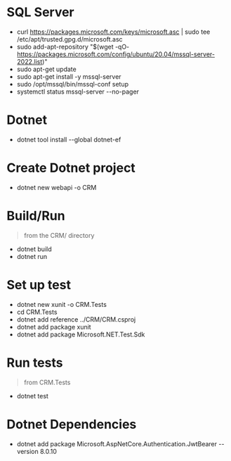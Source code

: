 # SQL Server
- curl https://packages.microsoft.com/keys/microsoft.asc | sudo tee /etc/apt/trusted.gpg.d/microsoft.asc
- sudo add-apt-repository "$(wget -qO- https://packages.microsoft.com/config/ubuntu/20.04/mssql-server-2022.list)"
- sudo apt-get update
- sudo apt-get install -y mssql-server
- sudo /opt/mssql/bin/mssql-conf setup
- systemctl status mssql-server --no-pager

# Dotnet
- dotnet tool install --global dotnet-ef

# Create Dotnet project
- dotnet new webapi -o CRM

# Build/Run
> from the CRM/ directory
- dotnet build
- dotnet run

# Set up test
- dotnet new xunit -o CRM.Tests
- cd CRM.Tests
- dotnet add reference ../CRM/CRM.csproj
- dotnet add package xunit
- dotnet add package Microsoft.NET.Test.Sdk

# Run tests
> from CRM.Tests
- dotnet test


# Dotnet Dependencies
- dotnet add package Microsoft.AspNetCore.Authentication.JwtBearer --version 8.0.10